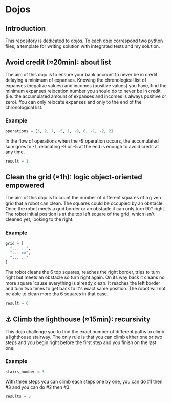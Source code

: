 # Dojos

## Introduction

This repository is dedicated to dojos. To each dojo correspond two python files, a template for writing solution with integrated tests and my solution.

## Avoid credit (≈20min): about list

The aim of this dojo is to ensure your bank account to never be in credit delaying a minimum of expanses. Knowing the chronological list of expanses (negative values) and incomes (positive values) you have, find the minimum expanses relocation number you should do to never be in credit (i.e. the accumulated amount of expanses and incomes is always positive or zero). You can only relocate expanses and only to the end of the chronological list.

### Example

```python
operations = [3, 2, 7, -5, 1, -9, 6, -1, -2, 2]
```

In the flow of opérations when the -9 operation occurs, the accumulated sum goes to -1, relocating -9 or -5 at the end is enough to avoid credit at any time.

```python
result = 1
```

## Clean the grid (≈1h): logic object-oriented empowered

The aim of this dojo is to count the number of different squares of a given grid that a robot can clean. The squares could be occupied by an obstacle. Once the robot meets a grid border or an obstacle it can only turn 90° right. The robot initial position is at the top left square of the grid, which isn't cleaned yet, looking to the right.

### Example

```python
grid = [
  "......", 
  "....xx", 
  "......"
]
```

The robot cleans the 6 top squares, reaches the right border, tries to turn right but meets an obstacle so turn right again. On its way back it cleans no more square 'cause everything is already clean. It reaches the left border and turn two times to get back to it's exact same position. The robot will not be able to clean more tha 6 squares in that case.

```python
result = 6
```

## :anchor: Climb the lighthouse (≈15min): recursivity

This dojo challenge you to find the exact number of different paths to climb a lighthouse stairway. The only rule is that you can climb either one or two steps and you begin right before the first step and you finish on the last one.

### Example

```python
stairs_number = 3
```

With three steps you can climb each steps one by one, you can do #1 then #3 and you can do #2 then #3.

```python
results = 3
```
